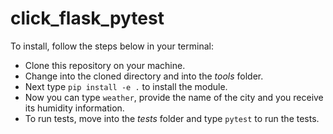 # click_flask_pytest

To install, follow the steps below in your terminal:

- Clone this repository on your machine.
- Change into the cloned directory and into the _*tools*_ folder.
- Next type `pip install -e .` to install the module.
- Now you can type `weather`, provide the name of the city and you receive its humidity information.
- To run tests, move into the _*tests*_ folder and type `pytest` to run the tests.
